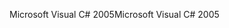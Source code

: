 <span data-ttu-id="585f6-101">Microsoft Visual C# 2005</span><span class="sxs-lookup"><span data-stu-id="585f6-101">Microsoft Visual C# 2005</span></span>